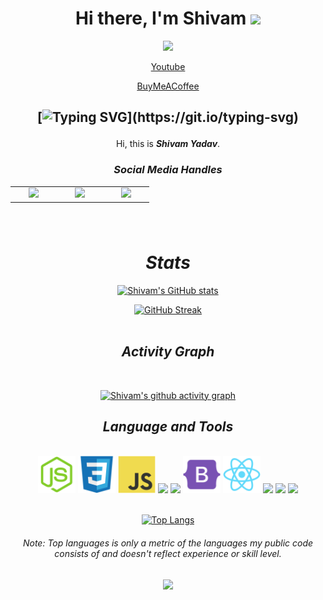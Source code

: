 <div align="center">
   <h1>Hi there, I'm Shivam <img src="https://media.giphy.com/media/hvRJCLFzcasrR4ia7z/giphy.gif" width="25px"> </h1>
   <p align="center">
  <img width="250" src="https://media.giphy.com/media/836HiJc7pgzy8iNXCn/giphy.gif">
</p>

[Youtube](https://www.youtube.com/channel/UCUdNjG2Bu72WriXzWObRiqA)

[BuyMeACoffee](https://www.buymeacoffee.com/coderama)
<h2 align="center">

[![Typing SVG](https://readme-typing-svg.herokuapp.com?font='Comfortaa'&color=%23268F77&size=30&center=true&vCenter=true&height=30&lines=Hello+there+!;Welcome+to+my+profile+!)](https://git.io/typing-svg)
 
</h2>

Hi, this is ***Shivam Yadav***.

<h3 align='center'><i>Social Media Handles</i></h3>
<p align='center'>
 
<table width="100" align='center'>
<tr>
    <td align='center' width="60">
        <a href="https://twitter.com/Cod3rama"><img src="https://img.icons8.com/external-tal-revivo-color-tal-revivo/100/000000/external-twitter-an-american-online-news-and-social-networking-service-logo-color-tal-revivo.png"/></a>
    </td>
    <td align='center' width="60">
        <a href="https://www.instagram.com/shivamthe1/"><img src="https://img.icons8.com/fluency/96/000000/instagram-new.png"/></a>
    </td>
    <td align='center' width="60">
        <a href="https://www.linkedin.com/in/shivamyadav37"><img src="https://img.icons8.com/color/96/000000/linkedin-2.png"/></a>
    </td>
</tr>
</table>

</p>

<h3 align="center">


 </h3>
 </br>
<div align="center">
<h1><i>Stats</i></h1>
 
[![Shivam's GitHub stats](https://github-readme-stats.vercel.app/api?username=shivamyadav37&count_private=true&show_icons=true&theme=gotham)](https://github.com/shivamyadav37/github-readme-stats)
 
[![GitHub Streak](https://github-readme-streak-stats.herokuapp.com/?user=shivamyadav37&theme=gotham)](https://git.io/streak-stats)
</br>
</br>
<h2><i>Activity Graph</i></h2>
</br>

[![Shivam's github activity graph](https://activity-graph.herokuapp.com/graph?username=shivamyadav37&theme=gotham)](https://github.com/shivamyadav37/github-readme-activity-graph)

<h2><i>Language and Tools</i></h2>
</br>
 <img src="https://raw.githubusercontent.com/devicons/devicon/9f4f5cdb393299a81125eb5127929ea7bfe42889/icons/nodejs/nodejs-original.svg" height="auto" width="60px">
 <img src="https://raw.githubusercontent.com/devicons/devicon/9f4f5cdb393299a81125eb5127929ea7bfe42889/icons/css3/css3-original.svg" height="auto" width="60px">
 <img src="https://raw.githubusercontent.com/devicons/devicon/9f4f5cdb393299a81125eb5127929ea7bfe42889/icons/javascript/javascript-original.svg" height="auto" width="60px">
 <img src="https://www.vectorlogo.zone/logos/python/python-icon.svg" height="auto" width="60px"> 
 <img src="https://www.vectorlogo.zone/logos/java/java-icon.svg" height="auto" width="60px">
 <img src="https://raw.githubusercontent.com/devicons/devicon/9f4f5cdb393299a81125eb5127929ea7bfe42889/icons/bootstrap/bootstrap-plain.svg" height="auto" width="60px">
 <img src="https://raw.githubusercontent.com/devicons/devicon/9f4f5cdb393299a81125eb5127929ea7bfe42889/icons/react/react-original.svg" height="auto" width="60px">
<!--  <img src="https://www.vectorlogo.zone/logos/google_cloud/google_cloud-ar21.svg" height="auto" width="60px"> -->
 <img src="https://www.vectorlogo.zone/logos/github/github-icon.svg" height="auto" width="60px">
 <img src="https://github.com/bestofjs/bestofjs-webui/blob/master/public/logos/vscode.svg" height="auto" width="60">
 <img src="https://www.vectorlogo.zone/logos/gnu_bash/gnu_bash-official.svg" width="130px">
 
</br>
</br>

[![Top Langs](https://github-readme-stats.vercel.app/api/top-langs/?username=shivamyadav37&langs_count=6&layout=compact&theme=gotham)](https://github.com/shivamyadav37/github-readme-stats) 
<h6> Note: Top languages is only a metric of the languages my public code consists of and doesn't reflect experience or skill level. </h6>

</div>



   <p align="center">
  <img width="300" src="https://media.giphy.com/media/qgQUggAC3Pfv687qPC/giphy.gif">
</p>

